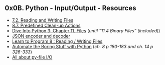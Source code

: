 <h2>0x0B. Python - Input/Output - Resources</h2>

<ul>
<li><a href="https://docs.python.org/3/tutorial/inputoutput.html#reading-and-writing-files" title="7.2. Reading and Writing Files" target="_blank">7.2. Reading and Writing Files</a> </li>
<li><a href="https://docs.python.org/3/tutorial/errors.html#predefined-clean-up-actions" title="8.7. Predefined Clean-up Actions" target="_blank">8.7. Predefined Clean-up Actions</a> </li>
<li><a href="https://histo.ucsf.edu/BMS270/diveintopython3-r802.pdf" title="Dive Into Python 3: Chapter 11. Files" target="_blank">Dive Into Python 3: Chapter 11. Files</a> (<em>until &ldquo;11.4 Binary Files&rdquo; (included)</em>)</li>
<li><a href="https://docs.python.org/3/library/json.html" title="JSON encoder and decoder" target="_blank">JSON encoder and decoder</a> </li>
<li><a href="https://www.youtube.com/watch?v=EukxMIsNeqU&ab_channel=DerekBanas" title="Learn to Program 8 : Reading / Writing Files" target="_blank">Learn to Program 8 : Reading / Writing Files</a> </li>
<li><a href="https://automatetheboringstuff.com/" title="Automate the Boring Stuff with Python" target="_blank">Automate the Boring Stuff with Python</a> (<em>ch. 8 p 180-183 and ch. 14 p 326-333</em>)</li>
<li><a href="https://techvidvan.com/tutorials/python-file-read-write/" title="All about py-file I/O" target="_blank">All about py-file I/O</a></li>
</ul>
